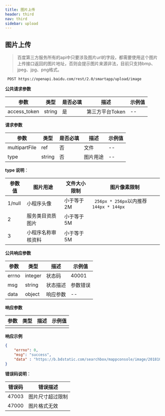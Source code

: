 ```yaml
---
title: 图片上传
header: third
nav: third
sidebar: upload
---
```


## 图片上传 

> 百度第三方服务所有的api中只要涉及图片url的字段，都需要使用这个图片上传接口返回的图片地址，否则会提示图片来源非法，目前只支持bmp、jpeg、jpg、png格式。 

``` 
 POST https://openapi.baidu.com/rest/2.0/smartapp/upload/image 
```

**公共请求参数** 

| 参数         | 类型   | 是否必填 | 描述            | 示例值 |
| ------------ | ------ | -------- | --------------- | ------ |
| access_token | string | 是       | 第三方平台Token | --     |

**请求参数** 

| 参数          | 类型   | 是否必填 | 描述     | 示例值 |
| ------------- | ------ | -------- | -------- | ------ |
| multipartFile | ref    | 否       | 文件     | --     |
| type          | string | 否       | 图片用途 | --     |

**type 说明**：

| 参数值 | 图片用途           | 文件大小限制 | 图片像素限制                            |
| ------ | ------------------ | ------------ | --------------------------------------- |
| 1/null | 小程序头像         | 小于等于2M   | ` 256px * 256px`以内推荐`144px * 144px` |
| 2      | 服务类目资质图片   | 小于等于5M   |                                         |
| 3      | 小程序名称审核资料 | 小于等于5M   |                                         |

**公共响应参数** 

| 参数  | 类型    | 描述     | 示例值   |
| ----- | ------- | -------- | -------- |
| errno | integer | 状态码   | 40001    |
| msg   | string  | 状态描述 | 参数错误 |
| data  | object  | 响应参数 | --       |

**响应参数** 

| 参数 | 类型 | 描述 | 示例值 |
| ---- | ---- | ---- | ------ |
|      |      |      |        |

**响应示例** 



```json
{   
    "errno": 0,
    "msg": "success",
    "data" : "https://b.bdstatic.com/searchbox/mappconsole/image/20181011/1539257247123193.png" 
}
```

**错误码说明**：

| 错误码 | 错误描述         |
| ------ | ---------------- |
| 47003  | 图片尺寸超过限制 |
| 47000  | 图片格式无效     |


